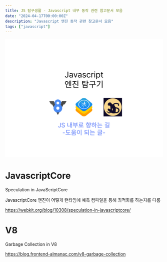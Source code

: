 ```yaml
---
title: JS 탐구생활 - Javascript 내부 동작 관련 참고문서 모음
date: "2024-04-17T00:00:00Z"
description: "Javascript 엔진 동작 관련 참고문서 모음"
tags: ["javascript"]
---
```


![썸네일](image.png)

# JavascriptCore

Speculation in JavaScriptCore

JavascriptCore 엔진이 어떻게 런타임에 예측 컴파일을 통해 최적화를 하는지를 다룸

https://webkit.org/blog/10308/speculation-in-javascriptcore/

# V8

Garbage Collection in V8

https://blog.frontend-almanac.com/v8-garbage-collection
